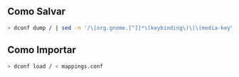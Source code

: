 ## Como Salvar

```sh
> dconf dump / | sed -n '/\[org.gnome.[^]]*\(keybinding\)\|\(media-key\).*$/,/^$/p' > mappings.conf
```

## Como Importar

```sh
> dconf load / < mappings.conf
```
